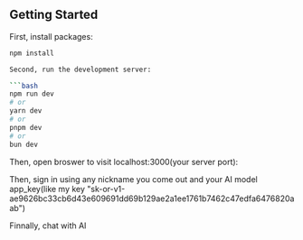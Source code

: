 ## Getting Started

First, install packages:

```bash
npm install

Second, run the development server:

```bash
npm run dev
# or
yarn dev
# or
pnpm dev
# or
bun dev
```

Then, open broswer to visit localhost:3000(your server port):

Then, sign in using any nickname you come out and your AI model app_key(like my key "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")

Finnally, chat with AI